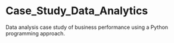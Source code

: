 # Case_Study_Data_Analytics
Data analysis case study of business performance using a Python programming approach.
